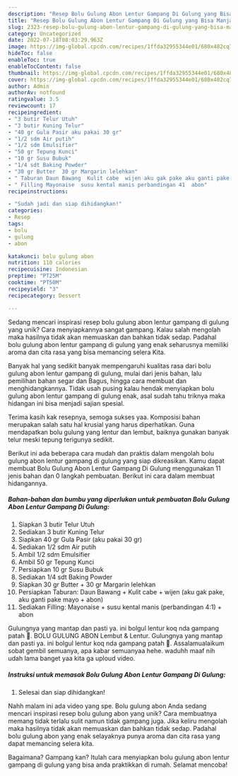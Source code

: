 ```yaml
---
description: "Resep Bolu Gulung Abon Lentur Gampang Di Gulung yang Bisa Manjain Lidah"
title: "Resep Bolu Gulung Abon Lentur Gampang Di Gulung yang Bisa Manjain Lidah"
slug: 2323-resep-bolu-gulung-abon-lentur-gampang-di-gulung-yang-bisa-manjain-lidah
category: Uncategorized
date: 2022-07-18T08:03:29.963Z
image: https://img-global.cpcdn.com/recipes/1ffda32955344e01/680x482cq70/bolu-gulung-abon-lentur-gampang-di-gulung-foto-resep-utama.jpg
hideToc: false
enableToc: true
enableTocContent: false
thumbnail: https://img-global.cpcdn.com/recipes/1ffda32955344e01/680x482cq70/bolu-gulung-abon-lentur-gampang-di-gulung-foto-resep-utama.jpg
cover: https://img-global.cpcdn.com/recipes/1ffda32955344e01/680x482cq70/bolu-gulung-abon-lentur-gampang-di-gulung-foto-resep-utama.jpg
author: Admin
authorAv: notfound
ratingvalue: 3.5
reviewcount: 17
recipeingredient:
- "3 butir Telur Utuh"
- "3 butir Kuning Telur"
- "40 gr Gula Pasir aku pakai 30 gr"
- "1/2 sdm Air putih"
- "1/2 sdm Emulsifier"
- "50 gr Tepung Kunci"
- "10 gr Susu Bubuk"
- "1/4 sdt Baking Powder"
- "30 gr Butter  30 gr Margarin lelehkan"
- " Taburan Daun Bawang  Kulit cabe  wijen aku gak pake aku ganti pake mayo  abon"
- " Filling Mayonaise  susu kental manis perbandingan 41  abon"
recipeinstructions:

- "Sudah jadi dan siap dihidangkan!"
categories:
- Resep
tags:
- bolu
- gulung
- abon

katakunci: bolu gulung abon 
nutrition: 110 calories
recipecuisine: Indonesian
preptime: "PT25M"
cooktime: "PT50M"
recipeyield: "3"
recipecategory: Dessert

---
```





Sedang mencari inspirasi resep bolu gulung abon lentur gampang di gulung yang unik? Cara menyiapkannya sangat gampang. Kalau salah mengolah maka hasilnya tidak akan memuaskan dan bahkan tidak sedap. Padahal bolu gulung abon lentur gampang di gulung yang enak seharusnya memiliki aroma dan cita rasa yang bisa memancing selera Kita.





Banyak hal yang sedikit banyak mempengaruhi kualitas rasa dari bolu gulung abon lentur gampang di gulung, mulai dari jenis bahan, lalu pemilihan bahan segar dan Bagus, hingga cara membuat dan menghidangkannya. Tidak usah pusing kalau hendak menyiapkan bolu gulung abon lentur gampang di gulung enak,      asal sudah tahu triknya maka hidangan ini bisa menjadi sajian spesial.














Terima kasih kak resepnya, semoga sukses yaa. Komposisi bahan merupakan salah satu hal krusial yang harus diperhatikan. Guna mendapatkan bolu gulung yang lentur dan lembut, baiknya gunakan banyak telur meski tepung terigunya sedikit.






Berikut ini ada beberapa cara mudah dan praktis dalam mengolah bolu gulung abon lentur gampang di gulung yang siap dikreasikan. Kamu dapat membuat Bolu Gulung Abon Lentur Gampang Di Gulung menggunakan 11 jenis bahan dan 0 langkah pembuatan. Berikut ini cara dalam membuat hidangannya.

<!--inarticleads1-->

##### Bahan-bahan dan bumbu yang diperlukan untuk pembuatan Bolu Gulung Abon Lentur Gampang Di Gulung:

1. Siapkan 3 butir Telur Utuh
1. Sediakan 3 butir Kuning Telur
1. Siapkan 40 gr Gula Pasir (aku pakai 30 gr)
1. Sediakan 1/2 sdm Air putih
1. Ambil 1/2 sdm Emulsifier
1. Ambil 50 gr Tepung Kunci
1. Persiapkan 10 gr Susu Bubuk
1. Sediakan 1/4 sdt Baking Powder
1. Siapkan 30 gr Butter + 30 gr Margarin lelehkan
1. Persiapkan  Taburan: Daun Bawang + Kulit cabe + wijen (aku gak pake, aku ganti pake mayo + abon)
1. Sediakan  Filling: Mayonaise + susu kental manis (perbandingan 4:1) + abon


Gulungnya yang mantap dan pasti ya. ini bolgul lentur koq nda gampang patah 🙂. BOLU GULUNG ABON Lembut &amp; Lentur. Gulungnya yang mantap dan pasti ya. ini bolgul lentur koq nda gampang patah 🙂. Assalamualaikum sobat gembil semuanya, apa kabar semuanyaa hehe. waduhh maaf nih udah lama banget yaa kita ga uploud video. 

<!--inarticleads2-->

##### Instruksi untuk memasak Bolu Gulung Abon Lentur Gampang Di Gulung:


1. Selesai dan siap dihidangkan!

Nahh malam ini ada video yang spe. Bolu gulung abon Anda sedang mencari inspirasi resep bolu gulung abon yang unik? Cara membuatnya memang tidak terlalu sulit namun tidak gampang juga. Jika keliru mengolah maka hasilnya tidak akan memuaskan dan bahkan tidak sedap. Padahal bolu gulung abon yang enak selayaknya punya aroma dan cita rasa yang dapat memancing selera kita. 

Bagaimana? Gampang kan? Itulah cara menyiapkan bolu gulung abon lentur gampang di gulung yang bisa anda praktikkan di rumah. Selamat mencoba!
